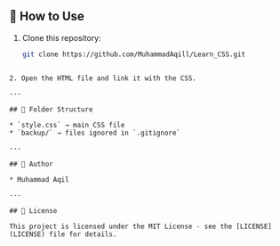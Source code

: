 ## 🚀 How to Use
1. Clone this repository:
   ```bash
   git clone https://github.com/MuhammadAqill/Learn_CSS.git
````

2. Open the HTML file and link it with the CSS.

---

## 📂 Folder Structure

* `style.css` → main CSS file
* `backup/` → files ignored in `.gitignore`

---

## 👤 Author

* Muhammad Aqil

---

## 📜 License

This project is licensed under the MIT License - see the [LICENSE](LICENSE) file for details.
